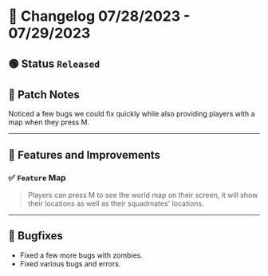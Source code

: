 # :bookmark_tabs:  Changelog 07/28/2023 - 07/29/2023

<!-- ## :red_circle: Status `Unreleased` -->
## :green_circle: Status `Released`

## :speech_balloon: Patch Notes
Noticed a few bugs we could fix quickly while also providing players with a map when they press M.
________

## :loudspeaker: Features and Improvements

### :white_check_mark: `Feature` Map
> Players can press M to see the world map on their screen, it will show their locations as well as their squadmates' locations.

________

## :bug: Bugfixes
- Fixed a few more bugs with zombies.
- Fixed various bugs and errors.
